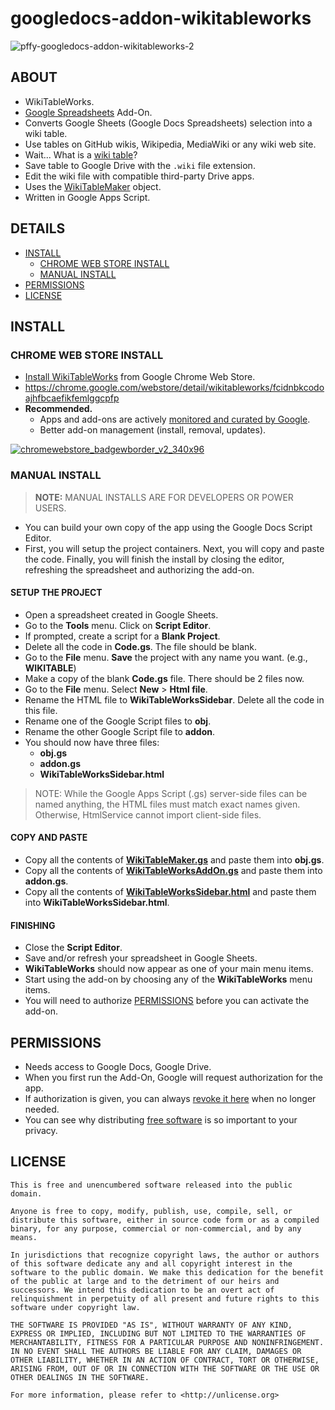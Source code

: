 # googledocs-addon-wikitableworks

![pffy-googledocs-addon-wikitableworks-2](https://cloud.githubusercontent.com/assets/7258373/6757606/87b06d92-ceef-11e4-81b1-3b35caaddfcb.png)

## ABOUT

  + WikiTableWorks.
  + [Google Spreadsheets](http://www.google.com/sheets/about/) Add-On.
  + Converts Google Sheets (Google Docs Spreadsheets) selection into a wiki table.
  + Use tables on GitHub wikis, Wikipedia, MediaWiki or any wiki web site.
  + Wait... What is a [wiki table](http://simple.wikipedia.org/wiki/Wikipedia:Wikitable)?
  + Save table to Google Drive with the `.wiki` file extension.
  + Edit the wiki file with compatible third-party Drive apps.
  + Uses the [WikiTableMaker](https://github.com/pffy/googlescript-wikitable/) object.
  + Written in Google Apps Script.


## DETAILS
  + [INSTALL](#install)
    + [CHROME WEB STORE INSTALL](#chrome-web-store-install)
    + [MANUAL INSTALL](#manual-install)
  + [PERMISSIONS](#permissions)
  + [LICENSE](#license)


## INSTALL

### CHROME WEB STORE INSTALL

  + [Install WikiTableWorks](https://chrome.google.com/webstore/detail/wikitableworks/fcidnbkcodoajhfbcaefikfemlggcpfp)
  from Google Chrome Web Store.
  + https://chrome.google.com/webstore/detail/wikitableworks/fcidnbkcodoajhfbcaefikfemlggcpfp
  + **Recommended.**
    + Apps and add-ons are actively [monitored and curated by Google](https://support.google.com/chrome_webstore/answer/1047776?hl=en).
    + Better add-on management (install, removal, updates).

[![chromewebstore_badgewborder_v2_340x96](https://cloud.githubusercontent.com/assets/7258373/6788162/ee497942-d154-11e4-934d-ef386061181d.png)](https://chrome.google.com/webstore/detail/wikitableworks/fcidnbkcodoajhfbcaefikfemlggcpfp)

### MANUAL INSTALL

> **NOTE:** MANUAL INSTALLS ARE FOR DEVELOPERS OR POWER USERS.

  + You can build your own copy of the app using the Google Docs Script Editor.
  + First, you will setup the project containers. Next, you will copy and paste the code. Finally, you will finish the install by closing the editor, refreshing the spreadsheet and authorizing the add-on.

#### SETUP THE PROJECT

  + Open a spreadsheet created in Google Sheets.
  + Go to the **Tools** menu. Click on **Script Editor**.
  + If prompted, create a script for a **Blank Project**.
  + Delete all the code in **Code.gs**. The file should be blank.
  + Go to the **File** menu. **Save** the project with any name you want. (e.g., **WIKITABLE**)
  + Make a copy of the blank **Code.gs** file. There should be 2 files now.
  + Go to the **File** menu. Select **New** > **Html file**.
  + Rename the HTML file to **WikiTableWorksSidebar**. Delete all the code in this file.
  + Rename one of the Google Script files to **obj**.
  + Rename the other Google Script file to **addon**.
  + You should now have three files:
    + **obj.gs**
    + **addon.gs**
    + **WikiTableWorksSidebar.html**

> NOTE: While the Google Apps Script (.gs) server-side files can be named anything,
the HTML files must match exact names given. Otherwise, HtmlService cannot import client-side files.


#### COPY AND PASTE

  + Copy all the contents of [**WikiTableMaker.gs**](https://raw.githubusercontent.com/pffy/googledocs-addon-wikitableworks/master/WikiTableMaker.gs) and paste them into **obj.gs**.
  + Copy all the contents of [**WikiTableWorksAddOn.gs**](https://raw.githubusercontent.com/pffy/googledocs-addon-wikitableworks/master/WikiTableWorksAddOn.gs) and paste them into **addon.gs**.
  + Copy all the contents of [**WikiTableWorksSidebar.html**](https://raw.githubusercontent.com/pffy/googledocs-addon-wikitableworks/master/WikiTableWorksSidebar.html) and paste them into **WikiTableWorksSidebar.html**.

#### FINISHING

  + Close the **Script Editor**.
  + Save and/or refresh your spreadsheet in Google Sheets.
  + **WikiTableWorks** should now appear as one of your main menu items.
  + Start using the add-on by choosing any of the **WikiTableWorks** menu items.
  + You will need to authorize [PERMISSIONS](#permissions) before you can activate the add-on.


## PERMISSIONS
  + Needs access to Google Docs, Google Drive.
  + When you first run the Add-On, Google will request authorization for the app.
  + If authorization is given,
  you can always [revoke it here](https://security.google.com/settings/security/permissions) when
  no longer needed.
  + You can see why distributing [free software](https://www.gnu.org/philosophy/free-sw.html)
   is so important to your privacy.


## LICENSE

```
This is free and unencumbered software released into the public domain.

Anyone is free to copy, modify, publish, use, compile, sell, or
distribute this software, either in source code form or as a compiled
binary, for any purpose, commercial or non-commercial, and by any
means.

In jurisdictions that recognize copyright laws, the author or authors
of this software dedicate any and all copyright interest in the
software to the public domain. We make this dedication for the benefit
of the public at large and to the detriment of our heirs and
successors. We intend this dedication to be an overt act of
relinquishment in perpetuity of all present and future rights to this
software under copyright law.

THE SOFTWARE IS PROVIDED "AS IS", WITHOUT WARRANTY OF ANY KIND,
EXPRESS OR IMPLIED, INCLUDING BUT NOT LIMITED TO THE WARRANTIES OF
MERCHANTABILITY, FITNESS FOR A PARTICULAR PURPOSE AND NONINFRINGEMENT.
IN NO EVENT SHALL THE AUTHORS BE LIABLE FOR ANY CLAIM, DAMAGES OR
OTHER LIABILITY, WHETHER IN AN ACTION OF CONTRACT, TORT OR OTHERWISE,
ARISING FROM, OUT OF OR IN CONNECTION WITH THE SOFTWARE OR THE USE OR
OTHER DEALINGS IN THE SOFTWARE.

For more information, please refer to <http://unlicense.org>

```

